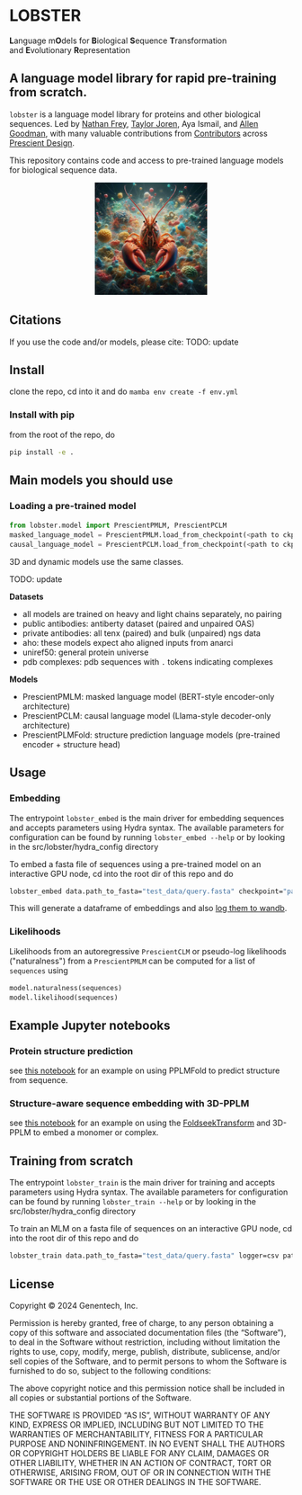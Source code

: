 # LOBSTER
**L**anguage m**O**dels for **B**iological **S**equence **T**ransformation and **E**volutionary **R**epresentation

## A language model library for rapid pre-training from scratch.
`lobster` is a language model library for proteins and other biological sequences. Led by [Nathan Frey](https://github.com/ncfrey), [Taylor Joren](github.com/taylormjs), Aya Ismail, and [Allen Goodman](https://github.com/0x00b1), with many valuable contributions from [Contributors](docs/contributors.md) across [Prescient Design](https://www.gene.com/scientists/our-scientists/prescient-design).

This repository contains code and access to pre-trained language models for biological sequence data.

<p align="center">
<img src="assets/lobster.jpeg" width=200px>
</p>

## Citations
If you use the code and/or models, please cite:
TODO: update

## Install
clone the repo, cd into it and do `mamba env create -f env.yml`

### Install with pip
from the root of the repo, do
```bash
pip install -e .
```

## Main models you should use
### Loading a pre-trained model
```python
from lobster.model import PrescientPMLM, PrescientPCLM
masked_language_model = PrescientPMLM.load_from_checkpoint(<path to ckpt>)
causal_language_model = PrescientPCLM.load_from_checkpoint(<path to ckpt>)
```
3D and dynamic models use the same classes.

TODO: update

**Datasets**
- all models are trained on heavy and light chains separately, no pairing
- public antibodies: antiberty dataset (paired and unpaired OAS)
- private antibodies: all tenx (paired) and bulk (unpaired) ngs data
- aho: these models expect aho aligned inputs from anarci
- uniref50: general protein universe
- pdb complexes: pdb sequences with `.` tokens indicating complexes

**Models**
* PrescientPMLM: masked language model (BERT-style encoder-only architecture)
* PrescientPCLM: causal language model (Llama-style decoder-only architecture)
* PrescientPLMFold: structure prediction language models (pre-trained encoder + structure head)

## Usage

### Embedding
The entrypoint `lobster_embed` is the main driver for embedding sequences and accepts parameters using Hydra syntax. The available parameters for configuration can be found by running `lobster_embed --help` or by looking in the src/lobster/hydra_config directory

To embed a fasta file of sequences using a pre-trained model on an interactive GPU node, cd into the root dir of this repo and do
```bash
lobster_embed data.path_to_fasta="test_data/query.fasta" checkpoint="path_to_checkpoint.ckpt"
```

This will generate a dataframe of embeddings and also [log them to wandb](https://genentech.wandb.io/freyn6/lobster-embedding/runs/luv4ebtv?workspace=user-freyn6).

### Likelihoods
Likelihoods from an autoregressive `PrescientCLM` or pseudo-log likelihoods ("naturalness") from a `PrescientPMLM` can be computed for a list of `sequences` using

```python
model.naturalness(sequences)
model.likelihood(sequences)
```

## Example Jupyter notebooks

### Protein structure prediction

see [this notebook](notebooks/01-lobster-fold.ipynb) for an example on using PPLMFold to predict structure from sequence.

### Structure-aware sequence embedding with 3D-PPLM
see [this notebook](notebooks/02-3d-lobster.ipynb) for an example on using the [FoldseekTransform](src/lobster/transforms/_foldseek_transforms.py) and 3D-PPLM to embed a monomer or complex.

## Training from scratch
The entrypoint `lobster_train` is the main driver for training and accepts parameters using Hydra syntax. The available parameters for configuration can be found by running `lobster_train --help` or by looking in the src/lobster/hydra_config directory

To train an MLM on a fasta file of sequences on an interactive GPU node, cd into the root dir of this repo and do
```bash
lobster_train data.path_to_fasta="test_data/query.fasta" logger=csv paths.root_dir="."
```

## License
Copyright © 2024 Genentech, Inc.

Permission is hereby granted, free of charge, to any person obtaining a copy of
this software and associated documentation files (the “Software”), to deal in
the Software without restriction, including without limitation the rights to
use, copy, modify, merge, publish, distribute, sublicense, and/or sell copies of
the Software, and to permit persons to whom the Software is furnished to do so,
subject to the following conditions:

The above copyright notice and this permission notice shall be included in all
copies or substantial portions of the Software.

THE SOFTWARE IS PROVIDED “AS IS”, WITHOUT WARRANTY OF ANY KIND, EXPRESS OR
IMPLIED, INCLUDING BUT NOT LIMITED TO THE WARRANTIES OF MERCHANTABILITY, FITNESS
FOR A PARTICULAR PURPOSE AND NONINFRINGEMENT. IN NO EVENT SHALL THE AUTHORS OR
COPYRIGHT HOLDERS BE LIABLE FOR ANY CLAIM, DAMAGES OR OTHER LIABILITY, WHETHER
IN AN ACTION OF CONTRACT, TORT OR OTHERWISE, ARISING FROM, OUT OF OR IN
CONNECTION WITH THE SOFTWARE OR THE USE OR OTHER DEALINGS IN THE SOFTWARE.